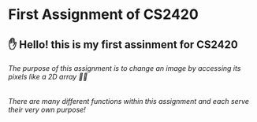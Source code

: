# First Assignment of CS2420
## ✋ Hello! this is my first assinment for CS2420
###### The purpose of this assignment is to change an image by accessing its pixels like a 2D array 🧙‍♂️
###### There are many different functions within this assignment and each serve their very own purpose!
